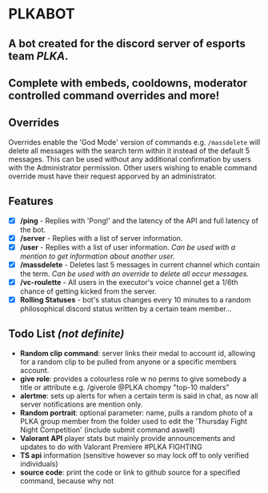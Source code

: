 # PLKABOT
## A bot created for the discord server of esports team *PLKA*. 
## Complete with embeds, cooldowns, moderator controlled command overrides and more!

## __Overrides__
Overrides enable the 'God Mode' version of commands e.g. `/massdelete` will delete all messages with the search term within it instead of the default 5 messages. 
This can be used without any additional confirmation by users with the Administrator permission.
Other users wishing to enable command override must have their request apporved by an administrator.

## __Features__
 - [x] **/ping** - Replies with 'Pong!' and the latency of the API and full latency of the bot.
 - [x] **/server** - Replies with a list of server information.
 - [x] **/user** - Replies with a list of user information. *Can be used with a mention to get information about another user.*
 - [x] **/massdelete** - Deletes last 5 messages in current channel which contain the term. *Can be used with an override to delete all occur messages.* 
 - [x] **/vc-roulette** - All users in the executor's voice channel get a 1/6th chance of getting kicked from the server.
 - [x] **Rolling Statuses** - bot's status changes every 10 minutes to a random philosophical discord status written by a certain team member...

## __Todo List__ *(not definite)*
- **Random clip command**: server links their medal to account id, allowing for a random clip to be pulled from anyone or a specific members account.
- **give role**: provides a colourless role w no perms to give somebody a title or attribute e.g. /giverole @PLKA chompy "top-10 malders"
- **alertme**: sets up alerts for when a certain term is said in chat, as now all server notifications are mention only.
- **Random portrait**: optional parameter: name, pulls a random photo of a PLKA group member from the folder used to edit the 'Thursday Fight Night Competition' (include submit command aswell)
- **Valorant API** player stats but mainly provide announcements and updates to do with Valorant Premiere #PLKA FIGHTING
- **TS api** information (sensitive however so may lock off to only verified individuals)
- **source code**: print the code or link to github source for a specified command, because why not 


